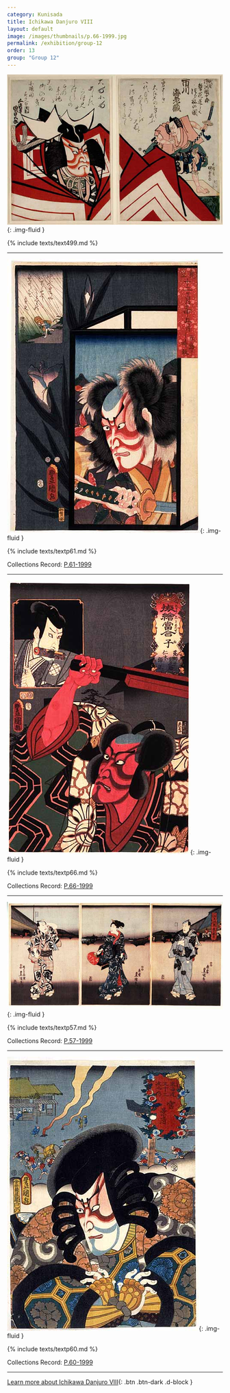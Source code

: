 ```yaml
---
category: Kunisada
title: Ichikawa Danjuro VIII
layout: default
image: /images/thumbnails/p.66-1999.jpg
permalink: /exhibition/group-12
order: 13
group: "Group 12"
---
```

![Kunisada Loan ](/images/prints/kunisada_loan_499.jpg){: .img-fluid }

{% include texts/text499.md %}

----

![Kunisada image](/images/prints/p.61-1999.jpg){: .img-fluid }

{% include texts/textp61.md %}

Collections Record: [P.61-1999](https://data.fitzmuseum.cam.ac.uk/id/object/9454)

----

![Kunisada image](/images/prints/p.66-1999.jpg){: .img-fluid }

{% include texts/textp66.md %}

Collections Record: [P.66-1999](https://data.fitzmuseum.cam.ac.uk/id/object/9459)

----

![Kunisada Image](/images/prints/p.57-1999.jpg){: .img-fluid }

{% include texts/textp57.md %}

Collections Record: [P.57-1999](https://data.fitzmuseum.cam.ac.uk/id/object/9449)

----

![Kunisada Image](/images/prints/p.60-1999.jpg){: .img-fluid }

{% include texts/textp60.md %}

Collections Record: [P.60-1999](https://data.fitzmuseum.cam.ac.uk/id/object/9453)

----

[Learn more about Ichikawa Danjuro VIII](/themes/ichikawa-danjuro-VIII){: .btn .btn-dark .d-block }
